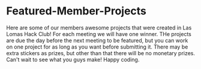 # Featured-Member-Projects
Here are some of our members awesome projects that were created in Las Lomas Hack Club!  For each meeting we will have one winner.  THe projects are due the day before the next meeting to be featured, but you can work on one project for as long as you want before submitting it.  There may be extra stickers as prizes, but other than that there will be no monetary prizes.  Can't wait to see what you guys make!  Happy coding.

